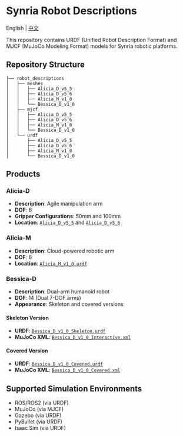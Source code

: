# Synria Robot Descriptions

English | [中文](README.md)

This repository contains URDF (Unified Robot Description Format) and MJCF (MuJoCo Modeling Format) models for Synria robotic platforms.

## Repository Structure

```
├── robot_descriptions
│   ├── meshes
│   │   ├── Alicia_D_v5_5
│   │   ├── Alicia_D_v5_6
│   │   ├── Alicia_M_v1_0
│   │   └── Bessica_D_v1_0
│   ├── mjcf
│   │   ├── Alicia_D_v5_5
│   │   ├── Alicia_D_v5_6
│   │   ├── Alicia_M_v1_0
│   │   └── Bessica_D_v1_0
│   └── urdf
│       ├── Alicia_D_v5_5
│       ├── Alicia_D_v5_6
│       ├── Alicia_M_v1_0
│       └── Bessica_D_v1_0
```

## Products

### Alicia-D 
- **Description**: Agile manipulation arm
- **DOF**: 6
- **Gripper Configurations**: 50mm and 100mm
- **Location**: [`Alicia_D_v5_5`](robot_descriptions/urdf/Alicia_D_v5_5) and [`Alicia_D_v5_6`](robot_descriptions/urdf/Alicia_D_v5_6)

### Alicia-M 
- **Description**: Cloud-powered robotic arm
- **DOF**: 6
- **Location**: [`Alicia_M_v1_0.urdf`](robot_descriptions/urdf/Alicia_M_v1_0/Alicia_M_v1_0.urdf)

### Bessica-D 
- **Description**: Dual-arm humanoid robot
- **DOF**: 14 (Dual 7-DOF arms)
- **Appearance**: Skeleton and covered versions

#### Skeleton Version
- **URDF**: [`Bessica_D_v1_0_Skeleton.urdf`](robot_descriptions/urdf/Bessica_D_v1_0/Bessica_D_v1_0_Skeleton.urdf)
- **MuJoCo XML**: [`Bessica_D_v1_0_Interactive.xml`](robot_descriptions/mjcf/Bessica_D_v1_0/Bessica_D_v1_0_Interactive.xml)

#### Covered Version
- **URDF**: [`Bessica_D_v1_0_Covered.urdf`](robot_descriptions/urdf/Bessica_D_v1_0/Bessica_D_v1_0_Covered.urdf)
- **MuJoCo XML**: [`Bessica_D_v1_0_Covered.xml`](robot_descriptions/mjcf/Bessica_D_v1_0/Bessica_D_v1_0_Covered.xml)

## Supported Simulation Environments

- ROS/ROS2 (via URDF)
- MuJoCo (via MJCF)
- Gazebo (via URDF)
- PyBullet (via URDF)
- Isaac Sim (via URDF)